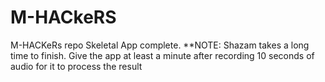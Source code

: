 # M-HACkeRS

M-HACKeRs repo
Skeletal App complete. 
**NOTE: Shazam takes a long time to finish. Give the app at least a minute after recording 10 seconds of audio for it to process the result

